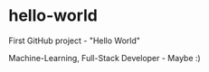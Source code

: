# hello-world
First GitHub project - "Hello World"

Machine-Learning, Full-Stack Developer - Maybe :)
